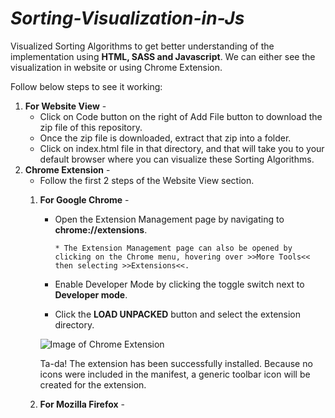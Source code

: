 # _Sorting-Visualization-in-Js_
Visualized Sorting Algorithms to get better understanding of the implementation using **HTML, SASS and Javascript**. We can either see the visualization in website or using Chrome Extension.

Follow below steps to see it working:
1. **For Website View** - 
   * Click on Code button on the right of Add File button to download the zip file of this repository.
   * Once the zip file is downloaded, extract that zip into a folder.
   * Click on index.html file in that directory, and that will take you to your default browser where you can visualize these Sorting Algorithms. 
2. **Chrome Extension** - 
   * Follow the first 2 steps of the Website View section.
   1. **For Google Chrome** - 
      * Open the Extension Management page by navigating to **chrome://extensions**.
      
            * The Extension Management page can also be opened by clicking on the Chrome menu, hovering over >>More Tools<< then selecting >>Extensions<<.
      * Enable Developer Mode by clicking the toggle switch next to **Developer mode**. 
      * Click the **LOAD UNPACKED** button and select the extension directory.
      
      ![Image of Chrome Extension](https://developer.chrome.com/static/images/get_started/load_extension.png)
      
      Ta-da! The extension has been successfully installed. Because no icons were included in the manifest, a generic toolbar icon will be created for the extension. 

   2. **For Mozilla Firefox** -
